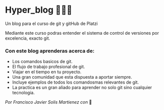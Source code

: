 # Hyper_blog 💚💛🧡
Un blog para el curso de git y gitHub de Platzi

Mediante este curso podras entender el sistema de control de versiones por excelencia, exacto git.

### Con este blog aprenderas acerca de:
- Los comandos basicos de git.
- El flujo de trabajo profesional de git.
- Viajar en el tiempo en tu proyecto.
- Una gran comunidad que esta dispuesta a aportar siempre.
- Incluye ejemplos de todos los comandosmas relevantes de git.
- La practica es un gran aliado para aprender no solo git sino cualquier tecnologia.

*Por Francisco Javier Solis Martienez con* 💛
